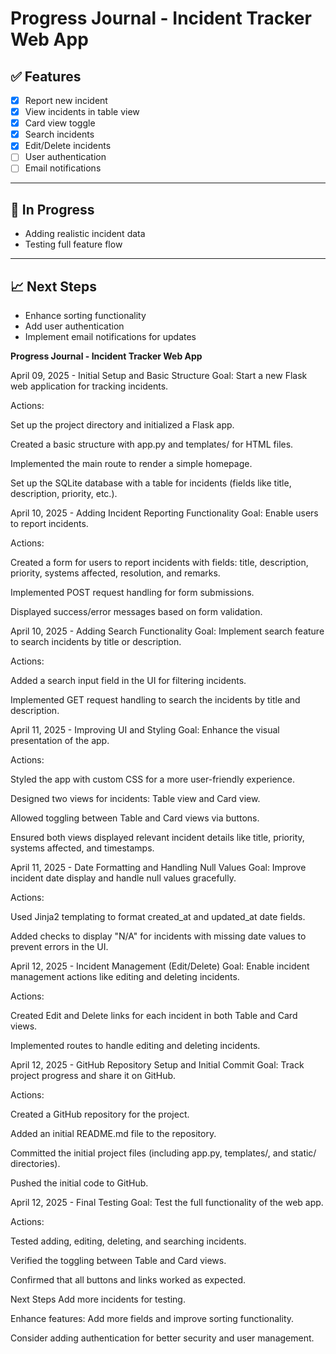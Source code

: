 # Progress Journal - Incident Tracker Web App

## ✅ Features

- [x] Report new incident
- [x] View incidents in table view
- [x] Card view toggle
- [x] Search incidents
- [x] Edit/Delete incidents
- [ ] User authentication
- [ ] Email notifications

---

## 🚧 In Progress
- Adding realistic incident data
- Testing full feature flow

---

## 📈 Next Steps
- Enhance sorting functionality
- Add user authentication
- Implement email notifications for updates




**Progress Journal - Incident Tracker Web App**

April 09, 2025 - Initial Setup and Basic Structure
Goal: Start a new Flask web application for tracking incidents.

Actions:

Set up the project directory and initialized a Flask app.

Created a basic structure with app.py and templates/ for HTML files.

Implemented the main route to render a simple homepage.

Set up the SQLite database with a table for incidents (fields like title, description, priority, etc.).

April 10, 2025 - Adding Incident Reporting Functionality
Goal: Enable users to report incidents.

Actions:

Created a form for users to report incidents with fields: title, description, priority, systems affected, resolution, and remarks.

Implemented POST request handling for form submissions.

Displayed success/error messages based on form validation.

April 10, 2025 - Adding Search Functionality
Goal: Implement search feature to search incidents by title or description.

Actions:

Added a search input field in the UI for filtering incidents.

Implemented GET request handling to search the incidents by title and description.

April 11, 2025 - Improving UI and Styling
Goal: Enhance the visual presentation of the app.

Actions:

Styled the app with custom CSS for a more user-friendly experience.

Designed two views for incidents: Table view and Card view.

Allowed toggling between Table and Card views via buttons.

Ensured both views displayed relevant incident details like title, priority, systems affected, and timestamps.

April 11, 2025 - Date Formatting and Handling Null Values
Goal: Improve incident date display and handle null values gracefully.

Actions:

Used Jinja2 templating to format created_at and updated_at date fields.

Added checks to display "N/A" for incidents with missing date values to prevent errors in the UI.

April 12, 2025 - Incident Management (Edit/Delete)
Goal: Enable incident management actions like editing and deleting incidents.

Actions:

Created Edit and Delete links for each incident in both Table and Card views.

Implemented routes to handle editing and deleting incidents.

April 12, 2025 - GitHub Repository Setup and Initial Commit
Goal: Track project progress and share it on GitHub.

Actions:

Created a GitHub repository for the project.

Added an initial README.md file to the repository.

Committed the initial project files (including app.py, templates/, and static/ directories).

Pushed the initial code to GitHub.

April 12, 2025 - Final Testing
Goal: Test the full functionality of the web app.

Actions:

Tested adding, editing, deleting, and searching incidents.

Verified the toggling between Table and Card views.

Confirmed that all buttons and links worked as expected.

Next Steps
Add more incidents for testing.

Enhance features: Add more fields and improve sorting functionality.

Consider adding authentication for better security and user management.
